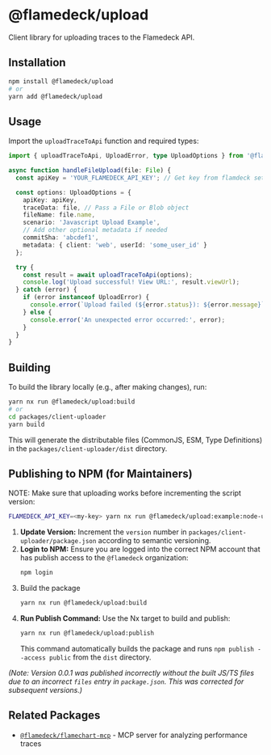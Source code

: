 # @flamedeck/upload

Client library for uploading traces to the Flamedeck API.

## Installation

```bash
npm install @flamedeck/upload
# or
yarn add @flamedeck/upload
```

## Usage

Import the `uploadTraceToApi` function and required types:

```typescript
import { uploadTraceToApi, UploadError, type UploadOptions } from '@flamedeck/upload';

async function handleFileUpload(file: File) {
  const apiKey = 'YOUR_FLAMEDECK_API_KEY'; // Get key from flamdeck settings

  const options: UploadOptions = {
    apiKey: apiKey,
    traceData: file, // Pass a File or Blob object
    fileName: file.name,
    scenario: 'Javascript Upload Example',
    // Add other optional metadata if needed
    commitSha: 'abcdef1',
    metadata: { client: 'web', userId: 'some_user_id' } 
  };

  try {
    const result = await uploadTraceToApi(options);
    console.log('Upload successful! View URL:', result.viewUrl);
  } catch (error) {
    if (error instanceof UploadError) {
      console.error(`Upload failed (${error.status}): ${error.message}`, error.details);
    } else {
      console.error('An unexpected error occurred:', error);
    }
  }
}
```

## Building

To build the library locally (e.g., after making changes), run:

```bash
yarn nx run @flamedeck/upload:build
# or
cd packages/client-uploader
yarn build
```

This will generate the distributable files (CommonJS, ESM, Type Definitions) in the `packages/client-uploader/dist` directory.

## Publishing to NPM (for Maintainers)

NOTE: Make sure that uploading works before incrementing the script version:

```bash
FLAMEDECK_API_KEY=<my-key> yarn nx run @flamedeck/upload:example:node-upload
```

1.  **Update Version:** Increment the `version` number in `packages/client-uploader/package.json` according to semantic versioning.
2.  **Login to NPM:** Ensure you are logged into the correct NPM account that has publish access to the `@flamedeck` organization:
    ```bash
    npm login
    ```
4. Build the package
    ```bash
    yarn nx run @flamedeck/upload:build 
    ```
3.  **Run Publish Command:** Use the Nx target to build and publish:
    ```bash
    yarn nx run @flamedeck/upload:publish
    ```
    This command automatically builds the package and runs `npm publish --access public` from the `dist` directory.

*(Note: Version 0.0.1 was published incorrectly without the built JS/TS files due to an incorrect `files` entry in `package.json`. This was corrected for subsequent versions.)*

## Related Packages

- [`@flamedeck/flamechart-mcp`](https://www.npmjs.com/package/@flamedeck/flamechart-mcp) - MCP server for analyzing performance traces
